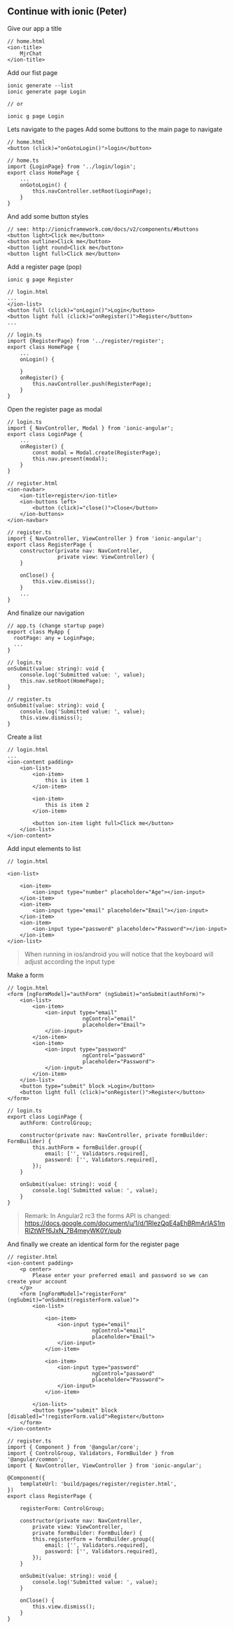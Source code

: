 ## Continue with ionic (Peter)

Give our app a title

```
// home.html
<ion-title>
    MjrChat
</ion-title>
```

Add our fist page

```
ionic generate --list
ionic generate page Login

// or

ionic g page Login
```

Lets navigate to the pages
Add some buttons to the main page to navigate

```
// home.html
<button (click)="onGotoLogin()">login</button>

// home.ts
import {LoginPage} from '../login/login';
export class HomePage {
    ...
    onGotoLogin() {
        this.navController.setRoot(LoginPage);
    }
}
```

And add some button styles

    // see: http://ionicframework.com/docs/v2/components/#buttons
    <button light>Click me</button>
    <button outline>Click me</button>
    <button light round>Click me</button>
    <button light full>Click me</button>

Add a register page (pop)

```
ionic g page Register

// login.html
...
</ion-list>
<button full (click)="onLogin()">Login</button>
<button light full (click)="onRegister()">Register</button>
...

// login.ts
import {RegisterPage} from '../register/register';
export class HomePage {
    ...
    onLogin() {

    }
    onRegister() {
        this.navController.push(RegisterPage);
    }
}

```

Open the register page as modal

```
// login.ts
import { NavController, Modal } from 'ionic-angular';
export class LoginPage {
    ...
    onRegister() {
        const modal = Modal.create(RegisterPage);
        this.nav.present(modal);
    }
}

// register.html
<ion-navbar>
    <ion-title>register</ion-title>
    <ion-buttons left>
        <button (click)="close()">Close</button>
    </ion-buttons>
</ion-navbar>

// register.ts
import { NavController, ViewController } from 'ionic-angular';
export class RegisterPage {
    constructor(private nav: NavController,
                private view: ViewController) {
    }

    onClose() {
        this.view.dismiss();
    }
    ...
}
```

And finalize our navigation

```
// app.ts (change startup page)
export class MyApp {
  rootPage: any = LoginPage;
  ...
}

// login.ts
onSubmit(value: string): void {
    console.log('Submitted value: ', value);
    this.nav.setRoot(HomePage);
}

// register.ts
onSubmit(value: string): void {
    console.log('Submitted value: ', value);
    this.view.dismiss();
}
```

Create a list

```
// login.html
...
<ion-content padding>
    <ion-list>
        <ion-item>
            this is item 1
        </ion-item>

        <ion-item>
            this is item 2
        </ion-item>

        <button ion-item light full>Click me</button>
    </ion-list>
</ion-content>
```

Add input elements to list

```
// login.html

<ion-list>

    <ion-item>
        <ion-input type="number" placeholder="Age"></ion-input>
    </ion-item>
    <ion-item>
        <ion-input type="email" placeholder="Email"></ion-input>
    </ion-item>
    <ion-item>
        <ion-input type="password" placeholder="Password"></ion-input>
    </ion-item>
</ion-list>
```

> When running in ios/android you will notice that the keyboard will adjust
> according the input type

Make a form

```
// login.html
<form [ngFormModel]="authForm" (ngSubmit)="onSubmit(authForm)">
    <ion-list>
        <ion-item>
            <ion-input type="email"
                        ngControl="email"
                        placeholder="Email">
            </ion-input>
        </ion-item>
        <ion-item>
            <ion-input type="password"
                        ngControl="password"
                        placeholder="Password">
            </ion-input>
        </ion-item>
    </ion-list>
    <button type="submit" block >Login</button>
    <button light full (click)="onRegister()">Register</button>
</form>

// login.ts
export class LoginPage {
    authForm: ControlGroup;

    constructor(private nav: NavController, private formBuilder: FormBuilder) {
        this.authForm = formBuilder.group({
            email: ['', Validators.required],
            password: ['', Validators.required],
        });
    }

    onSubmit(value: string): void {
        console.log('Submitted value: ', value);
    }
}
```

> Remark: In Angular2 rc3 the forms API is changed:
> https://docs.google.com/document/u/1/d/1RIezQqE4aEhBRmArIAS1mRIZtWFf6JxN_7B4meyWK0Y/pub

And finally we create an identical form for the register page

```
// register.html
<ion-content padding>
    <p center>
        Please enter your preferred email and password so we can create your account
    </p>
    <form [ngFormModel]="registerForm" (ngSubmit)="onSubmit(registerForm.value)">
        <ion-list>

            <ion-item>
                <ion-input type="email"
                           ngControl="email"
                           placeholder="Email">
                </ion-input>
            </ion-item>

            <ion-item>
                <ion-input type="password"
                           ngControl="password"
                           placeholder="Password">
                </ion-input>
            </ion-item>

        </ion-list>
        <button type="submit" block [disabled]="!registerForm.valid">Register</button>
    </form>
</ion-content>

// register.ts
import { Component } from '@angular/core';
import { ControlGroup, Validators, FormBuilder } from '@angular/common';
import { NavController, ViewController } from 'ionic-angular';

@Component({
    templateUrl: 'build/pages/register/register.html',
})
export class RegisterPage {

    registerForm: ControlGroup;

    constructor(private nav: NavController,
        private view: ViewController,
        private formBuilder: FormBuilder) {
        this.registerForm = formBuilder.group({
            email: ['', Validators.required],
            password: ['', Validators.required],
        });
    }

    onSubmit(value: string): void {
        console.log('Submitted value: ', value);
    }

    onClose() {
        this.view.dismiss();
    }
}
```

